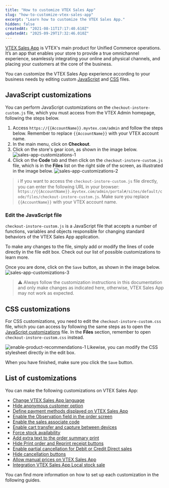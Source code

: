```yaml
---
title: "How to customize VTEX Sales App"
slug: "how-to-customize-vtex-sales-app"
excerpt: "Learn how to customize the VTEX Sales App."
hidden: false
createdAt: "2021-08-11T17:17:40.610Z"
updatedAt: "2025-09-29T17:32:46.010Z"
---
```


[VTEX Sales App](https://help.vtex.com/en/tracks/vtex-sales-app-getting-started-and-setting-up--zav76TFEZlAjnyBVL5tRc) is VTEX's main product for Unified Commerce operations. It’s an app that enables your store to provide a true omnichannel experience, seamlessly integrating your online and physical channels, and placing your customers at the core of the business.

You can customize the VTEX Sales App experience according to your business needs by editing custom [JavaScript](#javascript-customizations) and [CSS](#css-customizations) files.

## JavaScript customizations

You can perform JavaScript customizations on the  `checkout-instore-custom.js` file, which you must access from the VTEX Admin homepage, following the steps below.

1. Access `https://{{AccountName}}.myvtex.com/admin` and follow the steps below. Remember to replace `{{AccountName}}` with your VTEX account name.
2. In the main menu, click on **Checkout**.
3. Click on the store's gear icon, as shown in the image below.
![sales-app-customizations-1](https://cdn.jsdelivr.net/gh/vtexdocs/dev-portal-content@main/images/inStore_Customizations_-_1_-_EN.png)
4. Click on the **Code** tab and then click on the `checkout-instore-custom.js` file, which is in the **Files** list on the right side of the screen, as illustrated in the image below.
   ![sales-app-customizations-2](https://cdn.jsdelivr.net/gh/vtexdocs/dev-portal-content@main/images/inStore_Customizations_-_2_-_EN.png)

> ℹ️️ If you want to access the `checkout-instore-custom.js` file directly, you can enter the following URL in your browser: `https://{{AccountName}}.myvtex.com/admin/portal#/sites/default/code/files/checkout-instore-custom.js`. Make sure you replace `{{AccountName}}` with your VTEX account name.

### Edit the JavaScript file

`checkout-instore-custom.js` is a JavaScript file that accepts a number of functions, variables and objects responsible for changing standard behaviors of the VTEX Sales App application.

To make any changes to the file, simply add or modify the lines of code directly in the file edit box. Check out our list of possible customizations to learn more.

Once you are done, click on the `Save` button, as shown in the image below.
![sales-app-customizations-3](https://cdn.jsdelivr.net/gh/vtexdocs/dev-portal-content@main/images/inStore_Customizations_-_3_-_EN.png)

>⚠️ Always follow the customization instructions in this documentation and only make changes as indicated here, otherwise, VTEX Sales App may not work as expected.

## CSS customizations

For CSS customizations, you need to edit the  `checkout-instore-custom.css` file, which you can access by following the same steps as to open the [JavaScript customizations](#javascript-customizations) file. In the **Files** section, remember to open `checkout-instore-custom.css` instead.

![enable-product-recommendations-1](https://cdn.jsdelivr.net/gh/vtexdocs/dev-portal-content@main/images/Enable_product_recommendations_-_1_-_EN.png)
Likewise, you can modify the CSS stylesheet directly in the edit box.

When you have finished, make sure you click the `Save` button.

## List of customizations

You can make the following customizations on VTEX Sales App:

- [Change VTEX Sales App language](https://developers.vtex.com/vtex-rest-api/docs/change-vtex-sales-app-language)
- [Hide anonymous customer option](https://developers.vtex.com/docs/guides/hide-anonymous-customer-option)
- [Define payment methods displayed on VTEX Sales App](https://developers.vtex.com/docs/guides/define-payment-methods-displayed-on-vtex-sales-app)
- [Enable the Observation field in the order screen](https://developers.vtex.com/vtex-rest-api/docs/enable-the-remarks-field-in-the-order-screen)
- [Enable the sales associate code](https://developers.vtex.com/vtex-rest-api/docs/sales-associate-code)
- [Enable cart transfer and capture between devices](https://developers.vtex.com/vtex-rest-api/docs/enable-cart-transfer-between-devices)
- [Force stock availability](https://developers.vtex.com/vtex-rest-api/docs/force-stock-availability)
- [Add extra text to the order summary print](https://developers.vtex.com/docs/guides/add-extra-text-to-the-order-print)
- [Hide Print order and Reprint receipt buttons](https://developers.vtex.com/docs/guides/hide-print-order-and-reprint-receipt-buttons)
- [Enable partial cancellation for Debit or Credit Direct sales](https://developers.vtex.com/docs/guides/enable-partial-cancellation)
- [Hide cancellation buttons](https://developers.vtex.com/docs/guides/hide-cancellation-buttons)
- [Allow manual prices on VTEX Sales App](https://developers.vtex.com/docs/guides/allow-manual-prices-on-vtex-sales-app)
- [Integration VTEX Sales App Local stock sale](https://developers.vtex.com/docs/guides/integration-vtex-sales-app-local-stock-sale)

You can find more information on how to set up each customization in the following guides.
